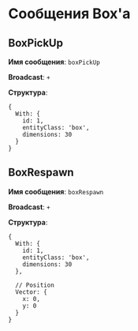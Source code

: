 # Сообщения Box'a

## BoxPickUp
**Имя сообщения**: `boxPickUp`

**Broadcast**: `+`

**Структура**:
```
{
  With: {
    id: 1,
    entityClass: 'box',
    dimensions: 30
  }
}
```

## BoxRespawn
**Имя сообщения**: `boxRespawn`

**Broadcast**: `+`

**Структура**:
```
{
  With: {
    id: 1,
    entityClass: 'box',
    dimensions: 30
  },

  // Position
  Vector: {
    x: 0,
    y: 0
  }
}
```
